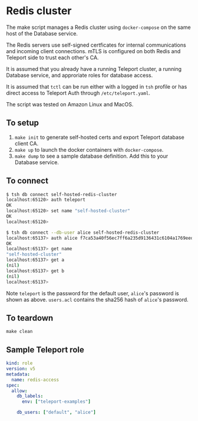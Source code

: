 # Redis cluster

The make script manages a Redis cluster using `docker-compose` on the same host
of the Database service.

The Redis servers use self-signed certficates for internal communications and
incoming client connections. mTLS is configured on both Redis and Teleport side
to trust each other's CA.

It is assumed that you already have a running Teleport cluster, a running
Database service, and approriate roles for database access.

It is assumed that `tctl` can be run either with a logged in `tsh` profile or
has direct access to Teleport Auth through `/etc/teleport.yaml`.

The script was tested on Amazon Linux and MacOS.

## To setup
1. `make init` to generate self-hosted certs and export Teleport database client CA.
1. `make up` to launch the docker containers with `docker-compose`.
1. `make dump` to see a sample database definition. Add this to your Database service.

## To connect
```bash
$ tsh db connect self-hosted-redis-cluster
localhost:65120> auth teleport
OK
localhost:65120> set name "self-hosted-cluster"
OK
localhost:65120> 

$ tsh db connect --db-user alice self-hosted-redis-cluster
localhost:65137> auth alice f7ca53a40f56ec7ff6a235d9136431c6104a1769eed13d18a2d68f388325f305
OK
localhost:65137> get name
"self-hosted-cluster"
localhost:65137> get a
(nil)
localhost:65137> get b
(nil)
localhost:65137> 
```

Note `teleport` is the password for the default user, `alice`'s password is
shown as above. `users.acl` contains the sha256 hash of `alice`'s password.

## To teardown
`make clean`

## Sample Teleport role

```yaml
kind: role
version: v5
metadata:
  name: redis-access
spec:
  allow:
    db_labels:
      env: ["teleport-examples"]

    db_users: ["default", "alice"]
```
